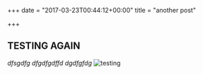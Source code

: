 +++
date = "2017-03-23T00:44:12+00:00"
title = "another post"

+++


## TESTING AGAIN

_dfsgdfg
dfgdfgdffd
dgdfgfdg_
![testing]({{site.baseurl}}/content/post/media-20170211.jpg)
